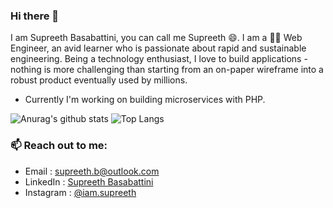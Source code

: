 ### Hi there 👋

I am Supreeth Basabattini, you can call me Supreeth 😄. I am a 👨‍💻 Web Engineer, an avid learner who is passionate about rapid and sustainable engineering. Being a technology enthusiast, I love to build applications - nothing is more challenging than starting from an on-paper wireframe into a robust product eventually used by millions.

- Currently I'm working on building microservices with PHP.

![Anurag's github stats](https://github-readme-stats.vercel.app/api?username=supreeth7&show_icons=true&count_private=true&hide=stars&include_all_commits=true&theme=buefy)
![Top Langs](https://github-readme-stats.vercel.app/api/top-langs?username=supreeth7&show_icons=true&layout=compact)

### 📫 Reach out to me:

- Email : supreeth.b@outlook.com
- LinkedIn : [Supreeth Basabattini](https://www.linkedin.com/in/supreeth-b/)
- Instagram : [@iam.supreeth](https://www.instagram.com/iam.supreeth/)
